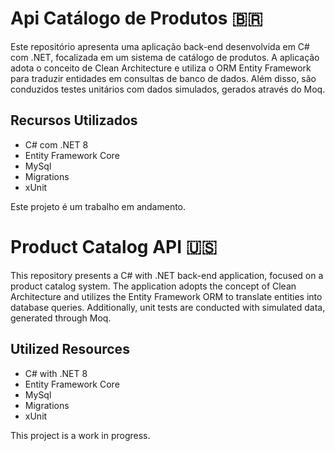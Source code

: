 # Api Catálogo de Produtos 🇧🇷

Este repositório apresenta uma aplicação back-end desenvolvida em C# com .NET, focalizada em um sistema de catálogo de produtos. A aplicação adota o conceito de Clean Architecture e utiliza o ORM Entity Framework para traduzir entidades em consultas de banco de dados. Além disso, são conduzidos testes unitários com dados simulados, gerados através do Moq.

## Recursos Utilizados

 - C# com .NET 8
 - Entity Framework Core
 - MySql
 - Migrations
 - xUnit

Este projeto é um trabalho em andamento.

#

# Product Catalog API 🇺🇸

This repository presents a C# with .NET back-end application, focused on a product catalog system. The application adopts the concept of Clean Architecture and utilizes the Entity Framework ORM to translate entities into database queries. Additionally, unit tests are conducted with simulated data, generated through Moq.

## Utilized Resources

- C# with .NET 8
- Entity Framework Core
- MySql
- Migrations
- xUnit

This project is a work in progress.
